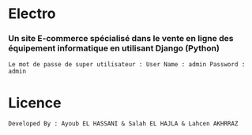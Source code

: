 # Electro
<h3>Un site E-commerce spécialisé dans le vente en ligne des équipement informatique en utilisant Django (Python)</h3>

``
  Le mot de passe de super utilisateur :
        User Name : admin
        Password : admin
``
# Licence
``
 Developed By : Ayoub EL HASSANI & Salah EL HAJLA & Lahcen AKHRRAZ
``
